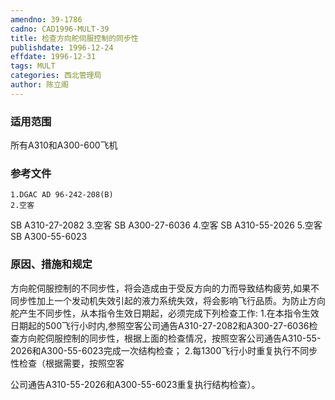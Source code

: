 ```yaml
---
amendno: 39-1786
cadno: CAD1996-MULT-39
title: 检查方向舵伺服控制的同步性
publishdate: 1996-12-24
effdate: 1996-12-31
tags: MULT
categories: 西北管理局
author: 陈立阁
---
```


### 适用范围 
所有A310和A300-600飞机

<!--more-->
### 参考文件
    1.DGAC AD 96-242-208(B) 
    2.空客
 SB A310-27-2082 
    3.空客
 SB A300-27-6036 
    4.空客
 SB A310-55-2026 
    5.空客
 SB A300-55-6023 

### 原因、措施和规定 
方向舵伺服控制的不同步性，将会造成由于受反方向的力而导致结构疲劳,如果不同步性加上一个发动机失效引起的液力系统失效，将会影响飞行品质。为防止方向舵产生不同步性，从本指令生效日期起，必须完成下列检查工作: 
    1.在本指令生效日期起的500飞行小时内,参照空客公司通告A310-27-2082和A300-27-6036检查方向舵伺服控制的同步性，根据上面的检查情况，按照空客公司通告A310-55-2026和A300-55-6023完成一次结构检查； 
    2.每1300飞行小时重复执行不同步性检查（根据需要，按照空客
       
公司通告A310-55-2026和A300-55-6023重复执行结构检查）。
